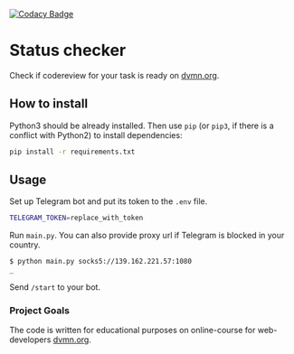 [![Codacy Badge](https://api.codacy.com/project/badge/Grade/5700d2d4ac25487f927e8bc5a00ac113)](https://www.codacy.com/manual/Krendelev/bots1_devman?utm_source=github.com&utm_medium=referral&utm_content=Krendelev/bots1_devman&utm_campaign=Badge_Grade)

# Status checker

Check if codereview for your task is ready on [dvmn.org](https://dvmn.org/).

## How to install

Python3 should be already installed.
Then use `pip` (or `pip3`, if there is a conflict with Python2) to install dependencies:

```bash
pip install -r requirements.txt
```

## Usage

Set up Telegram bot and put its token to the `.env` file.

```bash
TELEGRAM_TOKEN=replace_with_token
```

Run `main.py`. You can also provide proxy url if Telegram is blocked in your country.

```bash
$ python main.py socks5://139.162.221.57:1080
_
```

Send `/start` to your bot.

### Project Goals

The code is written for educational purposes on online-course for web-developers [dvmn.org](https://dvmn.org/).
